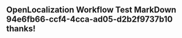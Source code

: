 <properties
ms.topic="hero-topic1"
ms.test1="hero-topic"
ms.test2="test"/>

## OpenLocalization Workflow Test MarkDown 94e6fb66-ccf4-4cca-ad05-d2b2f9737b10 thanks!
